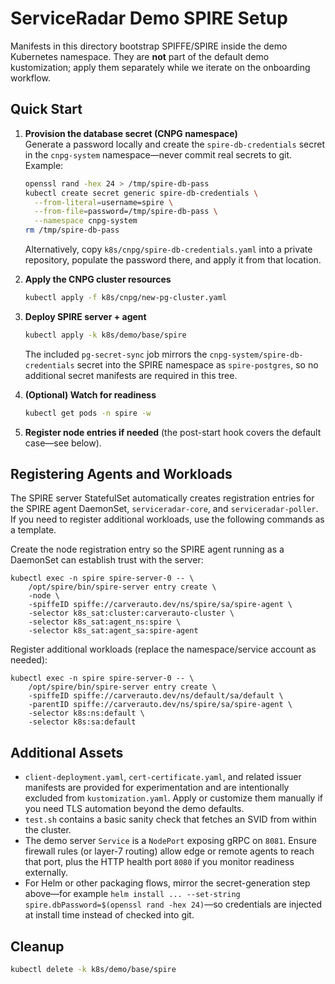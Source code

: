 # ServiceRadar Demo SPIRE Setup

Manifests in this directory bootstrap SPIFFE/SPIRE inside the demo Kubernetes namespace. They are **not** part of the default demo kustomization; apply them separately while we iterate on the onboarding workflow.

## Quick Start

1. **Provision the database secret (CNPG namespace)**  
   Generate a password locally and create the `spire-db-credentials` secret in the `cnpg-system` namespace—never commit real secrets to git. Example:

   ```bash
   openssl rand -hex 24 > /tmp/spire-db-pass
   kubectl create secret generic spire-db-credentials \
     --from-literal=username=spire \
     --from-file=password=/tmp/spire-db-pass \
     --namespace cnpg-system
   rm /tmp/spire-db-pass
   ```

   Alternatively, copy `k8s/cnpg/spire-db-credentials.yaml` into a private repository, populate the password there, and apply it from that location.

2. **Apply the CNPG cluster resources**

   ```bash
   kubectl apply -f k8s/cnpg/new-pg-cluster.yaml
   ```

3. **Deploy SPIRE server + agent**

   ```bash
   kubectl apply -k k8s/demo/base/spire
   ```

   The included `pg-secret-sync` job mirrors the `cnpg-system/spire-db-credentials` secret into the SPIRE namespace as `spire-postgres`, so no additional secret manifests are required in this tree.

4. **(Optional) Watch for readiness**

   ```bash
   kubectl get pods -n spire -w
   ```

5. **Register node entries if needed** (the post-start hook covers the default case—see below).

## Registering Agents and Workloads

The SPIRE server StatefulSet automatically creates registration entries for the SPIRE agent DaemonSet, `serviceradar-core`, and `serviceradar-poller`. If you need to register additional workloads, use the following commands as a template.

Create the node registration entry so the SPIRE agent running as a DaemonSet can establish trust with the server:

```shell
kubectl exec -n spire spire-server-0 -- \
    /opt/spire/bin/spire-server entry create \
    -node \
    -spiffeID spiffe://carverauto.dev/ns/spire/sa/spire-agent \
    -selector k8s_sat:cluster:carverauto-cluster \
    -selector k8s_sat:agent_ns:spire \
    -selector k8s_sat:agent_sa:spire-agent
```

Register additional workloads (replace the namespace/service account as needed):

```shell
kubectl exec -n spire spire-server-0 -- \
    /opt/spire/bin/spire-server entry create \
    -spiffeID spiffe://carverauto.dev/ns/default/sa/default \
    -parentID spiffe://carverauto.dev/ns/spire/sa/spire-agent \
    -selector k8s:ns:default \
    -selector k8s:sa:default
```

## Additional Assets

- `client-deployment.yaml`, `cert-certificate.yaml`, and related issuer manifests are provided for experimentation and are intentionally excluded from `kustomization.yaml`. Apply or customize them manually if you need TLS automation beyond the demo defaults.
- `test.sh` contains a basic sanity check that fetches an SVID from within the cluster.
- The demo server `Service` is a `NodePort` exposing gRPC on `8081`. Ensure firewall rules (or layer-7 routing) allow edge or remote agents to reach that port, plus the HTTP health port `8080` if you monitor readiness externally.
- For Helm or other packaging flows, mirror the secret-generation step above—for example `helm install ... --set-string spire.dbPassword=$(openssl rand -hex 24)`—so credentials are injected at install time instead of checked into git.

## Cleanup

```bash
kubectl delete -k k8s/demo/base/spire
```
